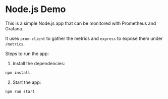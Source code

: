 # Node.js Demo

This is a simple Node.js app that can be monitored with Prometheus and Grafana. 

It uses `prom-client` to gather the metrics and `express` to expose them under `/metrics`.

Steps to run the app:

1. Install the dependencies:
```bash
npm install
```

2. Start the app:
```bash
npm run start
```
